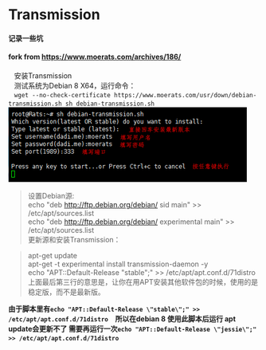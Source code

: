 # Transmission  
#### 记录一些坑  
#### fork from https://www.moerats.com/archives/186/
    安装Transmission  
    测试系统为Debian 8 X64，运行命令：  
    `wget --no-check-certificate https://www.moerats.com/usr/down/debian-transmission.sh
sh debian-transmission.sh`  
![Alt text](https://github.com/yanshibin/Transmission/blob/master/Transmission(1).png "Optional title")

>设置Debian源:  
>echo "deb http://ftp.debian.org/debian/ sid main" >> /etc/apt/sources.list  
>echo "deb http://ftp.debian.org/debian/ experimental main" >> /etc/apt/sources.list  
>更新源和安装Transmission：  

>apt-get update  
>apt-get -t experimental install transmission-daemon -y  
>echo "APT::Default-Release \"stable\";" >> /etc/apt/apt.conf.d/71distro  
>上面最后第三行的意思是，让你在用APT安装其他软件包的时候，使用的是稳定版，而不是最新版。  


**由于脚本里有`echo "APT::Default-Release \"stable\";" >> /etc/apt/apt.conf.d/71distro  `所以在debian 8 使用此脚本后运行 apt update会更新不了 需要再运行一次`echo "APT::Default-Release \"jessie\";" >> /etc/apt/apt.conf.d/71distro  `**
